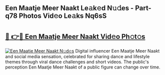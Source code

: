 ## Een Maatje Meer Naakt Le𝚊k𝚎d N𝚞𝚍es - Part-q78 Photos Vid𝚎o Le𝚊ks Nq6sS

# <h2><a href="http://fb5j63.evod.top/?m=Een+Maatje+Meer+Naakt">🔗 👉🔴 Een Maatje Meer Naakt Vid𝚎o Ph𝚘t𝚘s</a></h2>

[![Een Maatje Meer Naakt N𝚞d𝚎s](https://i.imgur.com/8V9OHl7.gif)](http://fb5j63.evod.top/?m=Een+Maatje+Meer+Naakt)
Digital influencer Een Maatje Meer Naakt and social media sensation, celebrated for sharing dance and lifestyle themes through viral dance challenges and short videos. The public's perception Een Maatje Meer Naakt of a public figure can change over time. 
